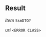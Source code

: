 

## Result  
  
<article>

*item* `SsmDTO?` 

</article>
<article>

*uri* `<ERROR CLASS>` 

</article>

